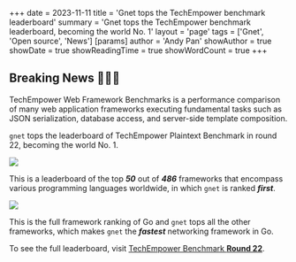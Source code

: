 +++
date = 2023-11-11
title = 'Gnet tops the TechEmpower benchmark leaderboard'
summary = 'Gnet tops the TechEmpower benchmark leaderboard, becoming the world No. 1'
layout = 'page'
tags = ['Gnet', 'Open source', 'News']
[params]
  author = 'Andy Pan'
showAuthor = true
showDate = true
showReadingTime = true
showWordCount = true
+++

## Breaking News 🎉🎉🎉

TechEmpower Web Framework Benchmarks is a performance comparison of many web application frameworks executing fundamental tasks such as JSON serialization, database access, and server-side template composition.

`gnet` tops the leaderboard of TechEmpower Plaintext Benchmark in round 22, becoming the world No. 1.

![](https://gnet.host/img/techempower-plaintext-top50-dark.jpg)

This is a leaderboard of the top ***50*** out of ***486*** frameworks that encompass various programming languages worldwide, in which `gnet` is ranked ***first***.

![](https://gnet.host/img/techempower-plaintext-topN-go-dark.png)

This is the full framework ranking of Go and `gnet` tops all the other frameworks, which makes `gnet` the ***fastest*** networking framework in Go.

To see the full leaderboard, visit [TechEmpower Benchmark **Round 22**](https://www.techempower.com/benchmarks/#hw=ph&test=plaintext&section=data-r22).